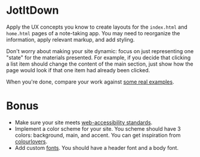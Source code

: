 # JotItDown

Apply the UX concepts you know to create layouts for the `index.html` and
`home.html` pages of a note-taking app. You may need to reorganize the
information, apply relevant markup, and add styling.

Don't worry about making your site dynamic: focus on just representing one
"state" for the materials presented. For example, if you decide that clicking a
list item should change the content of the main section, just show how the page
would look if that one item had already been clicked.

When you're done, compare your work against [some real examples][screenshots].

# Bonus

- Make sure your site meets [web-accessibility standards][standards].
- Implement a color scheme for your site. You scheme should have 3 colors:
background, main, and accent. You can get inspiration from [colourlovers][colors].
- Add custom [fonts][fonts]. You should have a header font and a body font.

[standards]: https://www.wuhcag.com/wcag-checklist/
[colors]: http://www.colourlovers.com/
[fonts]: https://fonts.google.com/

[screenshots]: ./screenshots
